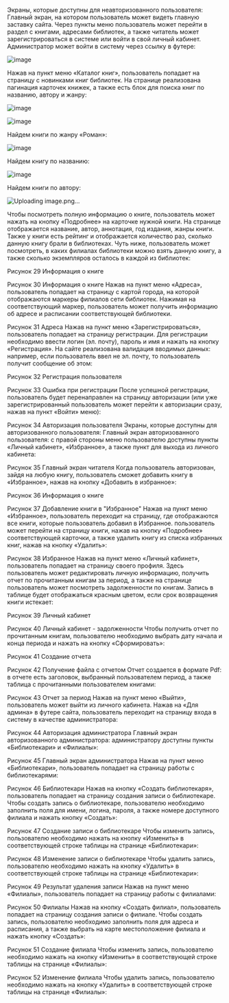 Экраны, которые доступны для неавторизованного пользователя:
Главный экран, на котором пользователь может видеть главную заставку сайта. Через пункты меню пользователь может перейти в раздел с книгами, адресами библиотек, а также читатель может зарегистрироваться в системе или войти в свой личный кабинет. Администратор может войти в систему через ссылку в футере:

![image](https://github.com/TamaraMart28/Library/assets/90407523/52a2ff10-1902-4059-8235-48df00a6973d)

Нажав на пункт меню «Каталог книг», пользователь попадает на страницу с новинками книг библиотек. На странице реализована пагинация карточек книжек, а также есть блок для поиска книг по названию, автору и жанру:
 
![image](https://github.com/TamaraMart28/Library/assets/90407523/2724eb62-f8a8-4e5a-9c1b-b0a728d6cdf8)

 
![image](https://github.com/TamaraMart28/Library/assets/90407523/44f99806-b427-4003-bdcc-e9fd342d2f0a)

Найдем книги по жанру «Роман»:
 
![image](https://github.com/TamaraMart28/Library/assets/90407523/38ce97b0-9030-4a2f-a736-c5a87adff5cf)

Найдем книгу по названию:

 
![image](https://github.com/TamaraMart28/Library/assets/90407523/e9116237-63f8-453e-b26a-36a249e1dacc)

Найдем книги по автору:
 
![Uploading image.png…]()

Чтобы посмотреть полную информацию о книге, пользователь может нажать на кнопку «Подробнее» на карточке нужной книги. На странице отображается название, автор, аннотация, год издания, жанры книги. Также у книги есть рейтинг и отображается количество раз, сколько данную книгу брали в библиотеках. Чуть ниже, пользователь может посмотреть, в каких филиалах библиотеки можно взять данную книгу, а также сколько экземпляров осталось в каждой из библиотек: 
 
Рисунок 29 Информация о книге
 
Рисунок 30 Информация о книге
Нажав на пункт меню «Адреса», пользователь попадает на страницу с картой города, на которой отображаются маркеры филиалов сети библиотек. Нажимая на соответствующий маркер, пользователь может получить информацию об адресе и расписании соответствующей библиотеки. 
 
Рисунок 31 Адреса
Нажав на пункт меню «Зарегистрироваться», пользователь попадает на страницу регистрации. Для регистрации необходимо ввести логин (эл. почту), пароль и имя и нажать на кнопку «Регистрация». На сайте реализована валидация вводимых данных: например, если пользователь ввел не эл. почту, то пользователь получит сообщение об этом:
 
Рисунок 32 Регистрация пользователя
 
Рисунок 33 Ошибка при регистрации
После успешной регистрации, пользователь будет перенаправлен на страницу авторизации (или уже зарегистрированный пользователь может перейти к авторизации сразу, нажав на пункт «Войти» меню):
 
Рисунок 34 Авторизация пользователя
Экраны, которые доступны для авторизованного пользователя:
Главный экран авторизованного пользователя: с правой стороны меню пользователю доступны пункты «Личный кабинет», «Избранное», а также пункт для выхода из личного кабинета:
 
Рисунок 35 Главный экран читателя
Когда пользователь авторизован, зайдя на любую книгу, пользователь сможет добавить книгу в «Избранное», нажав на кнопку «Добавить в избранное»:
 
Рисунок 36 Информация о книге
 
Рисунок 37 Добавление книги в "Избранное"
Нажав на пункт меню «Избранное», пользователь переходит на страницу, где отображаются все книги, которые пользователь добавил в Избранное. пользователь может перейти на страницу книги, нажав на кнопку «Подробнее» соответствующей карточки, а также удалить книгу из списка избранных книг, нажав на кнопку «Удалить»:
 
Рисунок 38 Избранное
Нажав на пункт меню «Личный кабинет», пользователь попадает на страницу своего профиля. Здесь пользователь может редактировать личную информацию, получить отчет по прочитанным книгам за период, а также на странице пользователь может посмотреть задолженности по книгам. Запись в таблице будет отображаться красным цветом, если срок возвращения книги истекает:
 
Рисунок 39 Личный кабинет
 
Рисунок 40 Личный кабинет - задолженности
Чтобы получить отчет по прочитанным книгам, пользователю необходимо выбрать дату начала и конца периода и нажать на кнопку «Сформировать»:
 
Рисунок 41 Создание отчета
 
Рисунок 42 Получение файла с отчетом
Отчет создается в формате Pdf: в отчете есть заголовок, выбранный пользователем период, а также таблица с прочитанными пользователем книгами:
 
Рисунок 43 Отчет за период
Нажав на пункт меню «Выйти», пользователь может выйти из личного кабинета.
Нажав на «Для админа» в футере сайта, пользователь переходит на страницу входа в систему в качестве администратора:
 
Рисунок 44 Авторизация администратора
Главный экран авторизованного администратора: администратору доступны пункты «Библиотекари» и «Филиалы»:
 
Рисунок 45 Главный экран администратора
Нажав на пункт меню «Библиотекари», пользователь попадает на страницу работы с библиотекарями:
 
Рисунок 46 Библиотекари
Нажав на кнопку «Создать библиотекаря», пользователь попадает на страницу создания записи о библиотекаре. Чтобы создать запись о библиотекаре, пользователю необходимо заполнить поля для имени, логина, пароля, а также номере доступного филиала и нажать кнопку «Создать»:
 
Рисунок 47 Создание записи о библиотекаре
Чтобы изменить запись, пользователю необходимо нажать на кнопку «Изменить» в соответствующей строке таблицы на странице «Библиотекари»:
 
Рисунок 48 Изменение записи о библиотекаре
Чтобы удалить запись, пользователю необходимо нажать на кнопку «Удалить» в соответствующей строке таблицы на странице «Библиотекари»:
 
Рисунок 49 Результат удаления записи
Нажав на пункт меню «Филиалы», пользователь попадает на страницу работы с филиалами:
 
Рисунок 50 Филиалы
Нажав на кнопку «Создать филиал», пользователь попадает на страницу создания записи о филиале. Чтобы создать запись, пользователю необходимо заполнить поля для адреса и расписания, а также выбрать на карте местоположение филиала и нажать кнопку «Создать»:
 
Рисунок 51 Создание филиала
Чтобы изменить запись, пользователю необходимо нажать на кнопку «Изменить» в соответствующей строке таблицы на странице «Филиалы»:
 
Рисунок 52 Изменение филиала
Чтобы удалить запись, пользователю необходимо нажать на кнопку «Удалить» в соответствующей строке таблицы на странице «Филиалы»:
